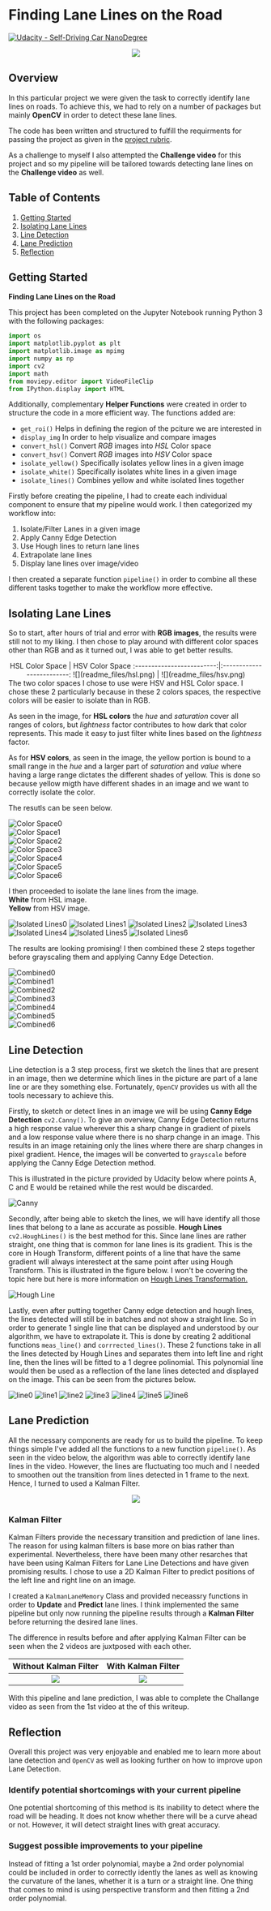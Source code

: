 # **Finding Lane Lines on the Road** 
[![Udacity - Self-Driving Car NanoDegree](https://s3.amazonaws.com/udacity-sdc/github/shield-carnd.svg)](http://www.udacity.com/drive)

<p align="center">
    <img src="readme_files/challenge.gif">
</p>

Overview
---

In this particular project we were given the task to correctly identify lane lines on roads.  To achieve this, we had to rely on a number of packages but mainly **OpenCV** in order to detect these lane lines.

The code has been written and structured to fulfill the requirments for passing the project as given in the [project rubric](https://review.udacity.com/#!/rubrics/322/view). 

As a challenge to myself I also attempted the **Challenge video** for this project and so my pipeline will be tailored towards detecting lane lines on the **Challenge video** as well.


Table of Contents
---

1. [Getting Started](#getting-started)
2. [Isolating Lane Lines](#isolating-lane-lines)
3. [Line Detection](#line-detection)
4. [Lane Prediction](#lane-prediction)
5. [Reflection](#reflection)


Getting Started
---

**Finding Lane Lines on the Road**

This project has been completed on the Jupyter Notebook running Python 3 with the following packages:

```python
import os
import matplotlib.pyplot as plt
import matplotlib.image as mpimg
import numpy as np
import cv2
import math
from moviepy.editor import VideoFileClip
from IPython.display import HTML
```

Additionally, complementary **Helper Functions** were created in order to structure the code in a more efficient way.  The functions added are:

- `get_roi()` Helps in defining the region of the pciture we are interested in  
- `display_img` In order to help visualize and compare images  
- `convert_hsl()` Convert _RGB_ images into _HSL_ Color space  
- `convert_hsv()` Convert _RGB_ images into _HSV_ Color space  
- `isolate_yellow()` Specifically isolates yellow lines in a given image  
- `isolate_white()` Specifically isolates white lines in a given image  
- `isolate_lines()` Combines yellow and white isolated lines together  

Firstly before creating the pipeline, I had to create each individual component to ensure that my pipeline would work.  I then categorized my workflow into:  

1. Isolate/Filter Lanes in a given image  
2. Apply Canny Edge Detection  
3. Use Hough lines to return lane lines  
4. Extrapolate lane lines  
5. Display lane lines over image/video  

I then created a separate function `pipeline()` in order to combine all these different tasks together to make the workflow more effective.  


Isolating Lane Lines
---

So to start, after hours of trial and error with **RGB images**, the results were still not to my liking.  I then chose to play around with different color spaces other than RGB and as it turned out, I was able to get better results.  

<center>
HSL Color Space            |  HSV Color Space
:-------------------------:|:-------------------------:
![](readme_files/hsl.png)  |  ![](readme_files/hsv.png)
</center>
The two color spaces I chose to use were HSV and HSL Color space.  I chose these 2 particularly because in these 2 colors spaces, the respective colors will be easier to isolate than in RGB.  

As seen in the image, for **HSL colors** the *hue* and *saturation* cover all ranges of colors, but *lightness* factor contributes to how dark that color represents.  This made it easy to just filter white lines based on the *lightness* factor.

As for **HSV colors**, as seen in the image, the yellow portion is bound to a small range in the *hue* and a larger part of *saturation* and *value* where having a large range dictates the different shades of yellow.  This is done so because yellow migth have different shades in an image and we want to correctly isolate the color.

The resutls can be seen below.

![Color Space0](readme_files/Color_Space0.png)  
![Color Space1](readme_files/Color_Space1.png)  
![Color Space2](readme_files/Color_Space2.png)  
![Color Space3](readme_files/Color_Space3.png)  
![Color Space4](readme_files/Color_Space4.png)  
![Color Space5](readme_files/Color_Space5.png)  
![Color Space6](readme_files/Color_Space6.png)

I then proceeded to isolate the lane lines from the image.  
**White** from HSL image.  
**Yellow** from HSV image.  

![Isolated Lines0](readme_files/Isolated_Lines0.png)
![Isolated Lines1](readme_files/Isolated_Lines1.png)
![Isolated Lines2](readme_files/Isolated_Lines2.png)
![Isolated Lines3](readme_files/Isolated_Lines3.png)
![Isolated Lines4](readme_files/Isolated_Lines4.png)
![Isolated Lines5](readme_files/Isolated_Lines5.png)
![Isolated Lines6](readme_files/Isolated_Lines6.png)

The results are looking promising!  I then combined these 2 steps together before grayscaling them and applying Canny Edge Detection.

![Combined0](readme_files/Combined0.png)  
![Combined1](readme_files/Combined1.png)  
![Combined2](readme_files/Combined2.png)  
![Combined3](readme_files/Combined3.png)  
![Combined4](readme_files/Combined4.png)  
![Combined5](readme_files/Combined5.png)  
![Combined6](readme_files/Combined6.png)  


Line Detection
---

Line detection is a 3 step process, first we sketch the lines that are present in an image, then we determine which lines in the picture are part of a lane line or are they something else.  Fortunately, `OpenCV` provides us with all the tools necessary to achieve this.

Firstly, to sketch or detect lines in an image we will be using **Canny Edge Detection** `cv2.Canny()`.  To give an overview, Canny Edge Detection returns a high response value wherever this a sharp change in gradient of pixels and a low response value where there is no sharp change in an image.  This results in an image retaining only the lines where there are sharp changes in pixel gradient.  Hence, the images will be converted to `grayscale` before applying the Canny Edge Detection method.

This is illustrated in the picture provided by Udacity below where points A, C and E would be retained while the rest would be discarded.

![Canny](readme_files/canny1.png)

Secondly, after being able to sketch the lines, we will have identify all those lines that belong to a lane as accurate as possible.  **Hough Lines** `cv2.HoughLines()` is the best method for this.  Since lane lines are rather straight, one thing that is common for lane lines is its gradient.  This is the core in Hough Transform, different points of a line that have the same gradient will always interestect at the same point after using Hough Transform.  This is illustrated in the figure below.  I won't be covering the topic here but here is more information on [Hough Lines Transformation.](https://medium.com/@tomasz.kacmajor/hough-lines-transform-explained-645feda072ab)

![Hough Line](readme_files/HL.jpg)

Lastly, even after putting together Canny edge detection and hough lines, the lines detected will still be in batches and not show a straight line.  So in order to generate 1 single line that can be displayed and understood by our algorithm, we have to extrapolate it.  This is done by creating 2 additional functions `meas_line()` and `corrrected_lines()`.  These 2 functions take in all the lines detected by Hough Lines and separates them into left line and right line, then the lines will be fitted to a 1 degree polinomial.  This polynomial line would then be used as a reflection of the lane lines detected and displayed on the image.  This can be seen from the pictures below.

![line0](test_images_output/challenge_4s.png)
![line1](test_images_output/solidWhiteCurve.png)
![line2](test_images_output/solidWhiteRight.png)
![line3](test_images_output/solidYellowCurve.png)
![line4](test_images_output/solidYellowCurve2.png)
![line5](test_images_output/solidYellowLeft.png)
![line6](test_images_output/whiteCarLaneSwitch.png)


Lane Prediction
---

All the necessary components are ready for us to build the pipeline.  To keep things simple I've added all the functions to a new function `pipeline()`.  As seen in the video below, the algorithm was able to correctly identify lane lines in the video.  However, the lines are fluctuating too much and I needed to smoothen out the transition from lines detected in 1 frame to the next.  Hence, I turned to used a Kalman Filter.

<p align="center">
    <img src="readme_files/No_KF.gif">
</p>

### Kalman Filter

Kalman Filters provide the necessary transition and prediction of lane lines.  The reason for using kalman filters is base more on bias rather than experimental.  Nevertheless, there have been many other resarches that have been using Kalman Filters for Lane Line Detections and have given promising results.  I chose to use a 2D Kalman Filter to predict positions of the left line and right line on an image.

I created a `KalmanLaneMemory` Class and provided neceassry functions in order to **Update** and **Predict** lane lines.  I think implemented the same pipeline but only now running the pipeline results through a **Kalman Filter** before returning the desired lane lines.

The difference in results before and after applying Kalman Filter can be seen when the 2 videos are juxtposed with each other.

<center>

Without Kalman Filter            |  With Kalman Filter
:-------------------------:|:-------------------------:
![](readme_files/No_KF.gif)  |  ![](readme_files/KF.gif)

    
</center>

With this pipeline and lane prediction, I was able to complete the Challange video as seen from the 1st video at the of this writeup.


Reflection
---

Overall this project was very enjoyable and enabled me to learn more about lane detection and `OpenCV` as well as looking further on how to improve upon Lane Detection.

### Identify potential shortcomings with your current pipeline


One potential shortcoming of this method is its inability to detect where the road will be heading.  It does not know whether there will be a curve ahead or not.  However, it will detect straight lines with great accuracy.


### Suggest possible improvements to your pipeline

Instead of fitting a 1st order polynomial, maybe a 2nd order polynomial could be included in order to correctly idently the lanes as well as knowing the curvature of the lanes, whether it is a turn or a straight line.  One thing that comes to mind is using perspective transform and then fitting a 2nd order polynomial.
